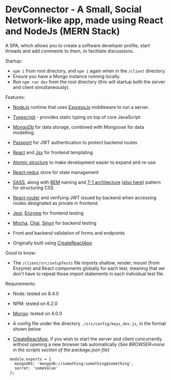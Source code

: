 # DevConnector - A Small, Social Network-like app, made using React and NodeJs (MERN Stack)

A SPA, which allows you to create a software developer profile, start threads and add comments to them, to facilitate discussions.

Startup: 

- `npm i` from root directory, and `npm i` again when in the `/client` directory.
- Ensure you have a Mongo instance running locally.
- Run `npm run dev` from the root directory (this will startup both the server and client simultaneously).

Features:

- [NodeJs](https://nodejs.org/en/download/) runtime that uses [ExpressJs](https://www.npmjs.com/package/express) middleware to run a server.
- [Typescript](https://www.typescriptlang.org/) - provides static typing on top of core JavaScript
- [MongoDb](https://www.npmjs.com/package/mongodb) for data storage, combined with Mongoose for data modelling.
- [Passport](https://www.npmjs.com/package/passport) for JWT authentication to protect backend routes

- [React](https://reactjs.org/) and [Jsx](https://reactjs.org/docs/introducing-jsx.html) for frontend templating
- [Atomic structure](https://www.youtube.com/watch?v=q5CB1za0NfA) to make development easier to expand and re-use
- [React-redux](https://redux.js.org/basics/usage-with-react) store for state management
- [SASS](https://sass-lang.com/documentation), along with [BEM](http://getbem.com/naming/) naming and [7-1 architecture](https://sass-guidelin.es/#the-7-1-pattern) ([also here](https://gist.github.com/rveitch/84cea9650092119527bc)) pattern for structuring CSS
- [React-router](https://reacttraining.com/react-router/web/guides/quick-start/example-basic-routing) and verifying JWT issued by backend when accessing routes designated as private in frontend.
- [Jest](https://jestjs.io/docs/en/tutorial-react), [Enzyme](https://airbnb.io/enzyme/docs/guides/jest.html) for frontend testing
- [Mocha](https://mochajs.org/#getting-started), [Chai](https://www.chaijs.com/api/), [Sinon](https://sinonjs.org/releases/v7.4.1/) for backend testing
- Front and backend validation of forms and endpoints
- Originally built using [CreateReactApp](https://github.com/facebook/create-react-app)

Good to know:

- The `/client/src/setupTests` file imports shallow, render, mount (from Enzyme) and React components globally for each test, meaning that we don't have to repeat those import statements in each individual test file.

Requirements:

- Node: tested on 8.4.0 

- NPM: tested on 6.2.0

- [Mongo](https://www.mongodb.com/download-center/community): tested on 4.0.0

- A config file under the directory `./src/config/keys_dev.js`, in the format shown below

- [CreateReactApp](https://www.npmjs.com/package/create-react-app), if you wish to start the server and client concurrently without opening a new browser tab automatically (*See BROWSER=none in the scripts section of the package.json file*)

```
  module.exports = {
    mongoURI: 'mongodb://something:something@something',
    secret: 'someValue'
  };
```